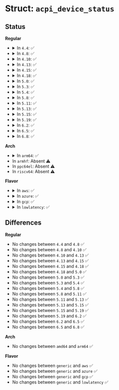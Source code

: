 # Struct: <code>acpi_device_status</code>

## Status
<b>Regular</b>
<ul>
<li>
<details>
<summary>In <code>4.4</code>: ✅</summary>

```c
struct acpi_device_status {
    u32 present;
    u32 enabled;
    u32 show_in_ui;
    u32 functional;
    u32 battery_present;
    u32 reserved;
};
```
</details>
</li>
<li>
<details>
<summary>In <code>4.8</code>: ✅</summary>

```c
struct acpi_device_status {
    u32 present;
    u32 enabled;
    u32 show_in_ui;
    u32 functional;
    u32 battery_present;
    u32 reserved;
};
```
</details>
</li>
<li>
<details>
<summary>In <code>4.10</code>: ✅</summary>

```c
struct acpi_device_status {
    u32 present;
    u32 enabled;
    u32 show_in_ui;
    u32 functional;
    u32 battery_present;
    u32 reserved;
};
```
</details>
</li>
<li>
<details>
<summary>In <code>4.13</code>: ✅</summary>

```c
struct acpi_device_status {
    u32 present;
    u32 enabled;
    u32 show_in_ui;
    u32 functional;
    u32 battery_present;
    u32 reserved;
};
```
</details>
</li>
<li>
<details>
<summary>In <code>4.15</code>: ✅</summary>

```c
struct acpi_device_status {
    u32 present;
    u32 enabled;
    u32 show_in_ui;
    u32 functional;
    u32 battery_present;
    u32 reserved;
};
```
</details>
</li>
<li>
<details>
<summary>In <code>4.18</code>: ✅</summary>

```c
struct acpi_device_status {
    u32 present;
    u32 enabled;
    u32 show_in_ui;
    u32 functional;
    u32 battery_present;
    u32 reserved;
};
```
</details>
</li>
<li>
<details>
<summary>In <code>5.0</code>: ✅</summary>

```c
struct acpi_device_status {
    u32 present;
    u32 enabled;
    u32 show_in_ui;
    u32 functional;
    u32 battery_present;
    u32 reserved;
};
```
</details>
</li>
<li>
<details>
<summary>In <code>5.3</code>: ✅</summary>

```c
struct acpi_device_status {
    u32 present;
    u32 enabled;
    u32 show_in_ui;
    u32 functional;
    u32 battery_present;
    u32 reserved;
};
```
</details>
</li>
<li>
<details>
<summary>In <code>5.4</code>: ✅</summary>

```c
struct acpi_device_status {
    u32 present;
    u32 enabled;
    u32 show_in_ui;
    u32 functional;
    u32 battery_present;
    u32 reserved;
};
```
</details>
</li>
<li>
<details>
<summary>In <code>5.8</code>: ✅</summary>

```c
struct acpi_device_status {
    u32 present;
    u32 enabled;
    u32 show_in_ui;
    u32 functional;
    u32 battery_present;
    u32 reserved;
};
```
</details>
</li>
<li>
<details>
<summary>In <code>5.11</code>: ✅</summary>

```c
struct acpi_device_status {
    u32 present;
    u32 enabled;
    u32 show_in_ui;
    u32 functional;
    u32 battery_present;
    u32 reserved;
};
```
</details>
</li>
<li>
<details>
<summary>In <code>5.13</code>: ✅</summary>

```c
struct acpi_device_status {
    u32 present;
    u32 enabled;
    u32 show_in_ui;
    u32 functional;
    u32 battery_present;
    u32 reserved;
};
```
</details>
</li>
<li>
<details>
<summary>In <code>5.15</code>: ✅</summary>

```c
struct acpi_device_status {
    u32 present;
    u32 enabled;
    u32 show_in_ui;
    u32 functional;
    u32 battery_present;
    u32 reserved;
};
```
</details>
</li>
<li>
<details>
<summary>In <code>5.19</code>: ✅</summary>

```c
struct acpi_device_status {
    u32 present;
    u32 enabled;
    u32 show_in_ui;
    u32 functional;
    u32 battery_present;
    u32 reserved;
};
```
</details>
</li>
<li>
<details>
<summary>In <code>6.2</code>: ✅</summary>

```c
struct acpi_device_status {
    u32 present;
    u32 enabled;
    u32 show_in_ui;
    u32 functional;
    u32 battery_present;
    u32 reserved;
};
```
</details>
</li>
<li>
<details>
<summary>In <code>6.5</code>: ✅</summary>

```c
struct acpi_device_status {
    u32 present;
    u32 enabled;
    u32 show_in_ui;
    u32 functional;
    u32 battery_present;
    u32 reserved;
};
```
</details>
</li>
<li>
<details>
<summary>In <code>6.8</code>: ✅</summary>

```c
struct acpi_device_status {
    u32 present;
    u32 enabled;
    u32 show_in_ui;
    u32 functional;
    u32 battery_present;
    u32 reserved;
};
```
</details>
</li>
</ul>
<b>Arch</b>
<ul>
<li>
<details>
<summary>In <code>arm64</code>: ✅</summary>

```c
struct acpi_device_status {
    u32 present;
    u32 enabled;
    u32 show_in_ui;
    u32 functional;
    u32 battery_present;
    u32 reserved;
};
```
</details>
</li>
<li>
In <code>armhf</code>: Absent ⚠️
</li>
<li>
In <code>ppc64el</code>: Absent ⚠️
</li>
<li>
In <code>riscv64</code>: Absent ⚠️
</li>
</ul>
<b>Flavor</b>
<ul>
<li>
<details>
<summary>In <code>aws</code>: ✅</summary>

```c
struct acpi_device_status {
    u32 present;
    u32 enabled;
    u32 show_in_ui;
    u32 functional;
    u32 battery_present;
    u32 reserved;
};
```
</details>
</li>
<li>
<details>
<summary>In <code>azure</code>: ✅</summary>

```c
struct acpi_device_status {
    u32 present;
    u32 enabled;
    u32 show_in_ui;
    u32 functional;
    u32 battery_present;
    u32 reserved;
};
```
</details>
</li>
<li>
<details>
<summary>In <code>gcp</code>: ✅</summary>

```c
struct acpi_device_status {
    u32 present;
    u32 enabled;
    u32 show_in_ui;
    u32 functional;
    u32 battery_present;
    u32 reserved;
};
```
</details>
</li>
<li>
<details>
<summary>In <code>lowlatency</code>: ✅</summary>

```c
struct acpi_device_status {
    u32 present;
    u32 enabled;
    u32 show_in_ui;
    u32 functional;
    u32 battery_present;
    u32 reserved;
};
```
</details>
</li>
</ul>

## Differences
<b>Regular</b>
<ul>
<li>
No changes between <code>4.4</code> and <code>4.8</code> ✅
</li>
<li>
No changes between <code>4.8</code> and <code>4.10</code> ✅
</li>
<li>
No changes between <code>4.10</code> and <code>4.13</code> ✅
</li>
<li>
No changes between <code>4.13</code> and <code>4.15</code> ✅
</li>
<li>
No changes between <code>4.15</code> and <code>4.18</code> ✅
</li>
<li>
No changes between <code>4.18</code> and <code>5.0</code> ✅
</li>
<li>
No changes between <code>5.0</code> and <code>5.3</code> ✅
</li>
<li>
No changes between <code>5.3</code> and <code>5.4</code> ✅
</li>
<li>
No changes between <code>5.4</code> and <code>5.8</code> ✅
</li>
<li>
No changes between <code>5.8</code> and <code>5.11</code> ✅
</li>
<li>
No changes between <code>5.11</code> and <code>5.13</code> ✅
</li>
<li>
No changes between <code>5.13</code> and <code>5.15</code> ✅
</li>
<li>
No changes between <code>5.15</code> and <code>5.19</code> ✅
</li>
<li>
No changes between <code>5.19</code> and <code>6.2</code> ✅
</li>
<li>
No changes between <code>6.2</code> and <code>6.5</code> ✅
</li>
<li>
No changes between <code>6.5</code> and <code>6.8</code> ✅
</li>
</ul>
<b>Arch</b>
<ul>
<li>
No changes between <code>amd64</code> and <code>arm64</code> ✅
</li>
</ul>
<b>Flavor</b>
<ul>
<li>
No changes between <code>generic</code> and <code>aws</code> ✅
</li>
<li>
No changes between <code>generic</code> and <code>azure</code> ✅
</li>
<li>
No changes between <code>generic</code> and <code>gcp</code> ✅
</li>
<li>
No changes between <code>generic</code> and <code>lowlatency</code> ✅
</li>
</ul>
